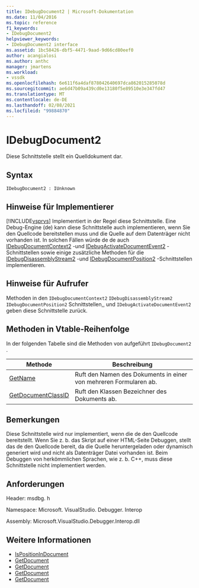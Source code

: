 ```yaml
---
title: IDebugDocument2 | Microsoft-Dokumentation
ms.date: 11/04/2016
ms.topic: reference
f1_keywords:
- IDebugDocument2
helpviewer_keywords:
- IDebugDocument2 interface
ms.assetid: 1bc58426-dbf5-4471-9aad-9d66cd80eef0
author: acangialosi
ms.author: anthc
manager: jmartens
ms.workload:
- vssdk
ms.openlocfilehash: 6e611f6a4daf878042640697dca862015285078d
ms.sourcegitcommit: ae6d47b09a439cd0e13180f5e89510e3e347fd47
ms.translationtype: MT
ms.contentlocale: de-DE
ms.lasthandoff: 02/08/2021
ms.locfileid: "99884870"
---
```

# <a name="idebugdocument2"></a>IDebugDocument2
Diese Schnittstelle stellt ein Quelldokument dar.

## <a name="syntax"></a>Syntax

```
IDebugDocument2 : IUnknown
```

## <a name="notes-for-implementers"></a>Hinweise für Implementierer
 [!INCLUDE[vsprvs](../../../code-quality/includes/vsprvs_md.md)] Implementiert in der Regel diese Schnittstelle. Eine Debug-Engine (de) kann diese Schnittstelle auch implementieren, wenn Sie den Quellcode bereitstellen muss und die Quelle auf dem Datenträger nicht vorhanden ist.  In solchen Fällen würde de de auch [IDebugDocumentContext2](../../../extensibility/debugger/reference/idebugdocumentcontext2.md) -und [IDebugActivateDocumentEvent2](../../../extensibility/debugger/reference/idebugactivatedocumentevent2.md) -Schnittstellen sowie einige zusätzliche Methoden für die [IDebugDisassemblyStream2](../../../extensibility/debugger/reference/idebugdisassemblystream2.md) -und [IDebugDocumentPosition2](../../../extensibility/debugger/reference/idebugdocumentposition2.md) -Schnittstellen implementieren.

## <a name="notes-for-callers"></a>Hinweise für Aufrufer
 Methoden in den `IDebugDocumentContext2` `IDebugDisassemblyStream2` `IDebugDocumentPosition2` Schnittstellen,, und `IDebugActivateDocumentEvent2` geben diese Schnittstelle zurück.

## <a name="methods-in-vtable-order"></a>Methoden in Vtable-Reihenfolge
 In der folgenden Tabelle sind die Methoden von aufgeführt `IDebugDocument2` .

|Methode|Beschreibung|
|------------|-----------------|
|[GetName](../../../extensibility/debugger/reference/idebugdocument2-getname.md)|Ruft den Namen des Dokuments in einer von mehreren Formularen ab.|
|[GetDocumentClassID](../../../extensibility/debugger/reference/idebugdocument2-getdocumentclassid.md)|Ruft den Klassen Bezeichner des Dokuments ab.|

## <a name="remarks"></a>Bemerkungen
 Diese Schnittstelle wird nur implementiert, wenn die de den Quellcode bereitstellt. Wenn Sie z. b. das Skript auf einer HTML-Seite Debuggen, stellt das de den Quellcode bereit, da die Quelle heruntergeladen oder dynamisch generiert wird und nicht als Datenträger Datei vorhanden ist. Beim Debuggen von herkömmlichen Sprachen, wie z. b. C++, muss diese Schnittstelle nicht implementiert werden.

## <a name="requirements"></a>Anforderungen
 Header: msdbg. h

 Namespace: Microsoft. VisualStudio. Debugger. Interop

 Assembly: Microsoft.VisualStudio.Debugger.Interop.dll

## <a name="see-also"></a>Weitere Informationen
- [IsPositionInDocument](../../../extensibility/debugger/reference/idebugdocumentposition2-ispositionindocument.md)
- [GetDocument](../../../extensibility/debugger/reference/idebugactivatedocumentevent2-getdocument.md)
- [GetDocument](../../../extensibility/debugger/reference/idebugdocumentcontext2-getdocument.md)
- [GetDocument](../../../extensibility/debugger/reference/idebugdocumentposition2-getdocument.md)
- [GetDocument](../../../extensibility/debugger/reference/idebugdisassemblystream2-getdocument.md)
